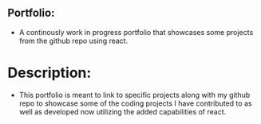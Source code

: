## Portfolio: 
* A continously work in progress portfolio that showcases some projects from the github repo using react. 

# Description:
* This portfolio is meant to link to specific projects along with my github repo to showcase some of the coding projects I have contributed to as well as developed now utilizing the added capabilities of react. 